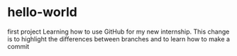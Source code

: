 # hello-world
first project
Learning how to use GitHub for my new internship.
This change is to highlight the differences between branches and to learn how to make a commit
